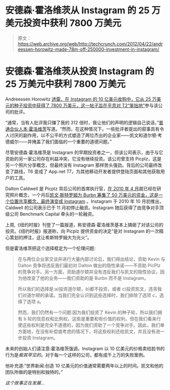 # 安德森·霍洛维茨从 Instagram  的 25 万美元投资中获利 7800 万美元

> 原文：<https://web.archive.org/web/http://techcrunch.com/2012/04/22/andreessen-horowitz-made-78m-off-250000-investment-in-instagram/>

# 安德森·霍洛维茨从投资 Instagram 的 25 万美元中获利 7800 万美元

Andreessen Horowitz [透露，在 Instagram 的 10 亿美元收购中，它从 25 万美元的种子投资中获得了 7800 万美元，这一帖子旨在平息对 T2“笨拙地”](https://web.archive.org/web/20230315065152/http://bhorowitz.com/2012/04/22/instagram/)参与该公司的批评。

“通常，当有人批评我只赚了我的 312 倍时，我让他们的声明的逻辑自己说话，”[普通合伙人本·霍洛维茨](https://web.archive.org/web/20230315065152/http://bhorowitz.com/2012/04/22/instagram/)写道。“然而，在这种情况下，一些批评者提出的叙事具有令人讨厌的副作用，以不公平的方式塑造了两位杰出的企业家——凯文和道尔顿·考德威尔——并掩盖了我们面临的一个重要的道德问题。”

尽管安德森·霍洛维茨是 Instagram 的早期投资者之一，但该公司表示，由于与它资助的另一家公司存在利益冲突，它没有继续投资。该公司曾支持 Picplz，这是另一个照片分享概念，但最终没有 Instagram 那样势头强劲。背后的公司最终改变了路线，T6 变成了 App.net T7，为其他移动开发者提供登陆页面和其他获取用户的工具。

Dalton Caldwell 是 Picplz 背后公司的首席执行官，[在 2010 年 4 月](https://web.archive.org/web/20230315065152/https://techcrunch.com/2010/04/15/details-on-imeem-founders-next-startup-picplz/)就已经在研究照片概念，一个月后[凯文·斯特罗姆为 Burbn 筹集了 50 万美元的资金，这是一个位置共享概念，最终演变成 Instagram](https://web.archive.org/web/20230315065152/https://techcrunch.com/2010/03/05/burbn-funding/) 。Instagram 于 2010 年 10 月初推出，Caldwell 的公司表示已于 11 月初停止融资。Instagram 随后获得了由竞争对手顶级公司 Benchmark Capital 牵头的一轮融资。

上周,《纽约时报》刊登了一篇报道，称安德森·霍洛维茨基本上搞砸了对该公司的投资。《纽约时报》报道称，向 Picplz 提供资金的决定“是对 Instagram 的一次精心策划的押注，这让希斯特罗姆大为光火”。

但是霍洛维茨把这个选择框定为一个伦理问题:

> 在与两位企业家交谈并进行大量内部讨论后，我们得出结论，资助 Kevin 与 Dalton 竞争将违反我们最初对 Dalton 做出的隐性承诺——不资助 PicPlz 的竞争对手。另一方面，资助道尔顿并没有违反我们与凯文的隐性协议，因为他改变了他的业务——我们资助的是 Burbn 而不是 Instagram。
> 
> 所以我们的选择是:a)投资道尔顿，b)都不投资，或者 c)投资凯文，违背我们对道尔顿的承诺。当我们完全认识到这些选择时，我们排除了选项 c，选择了选项 a。
> 
> 然而，我们仍然有一个问题:因为我们投资了 Kevin 的种子轮，所以我们拥有 b 轮的信息权和比例权。这些是重要和有价值的权利，但在我们看来行使这些权利是完全不道德的，因为我们资助了一个竞争对手。因此，我们单方面地，在没有补偿或考虑的情况下，将这些权利还给凯文，并且没有进一步投资 Instagram。

未来的创始人们请注意:霍洛维茨强调，Instagram 以 10 亿美元的价格卖给脸书的行为是*极其罕见的*。对于每一个这样的公司，都有成千上万的失败案例。

他补充道:“世界新闻:创造 10 亿美元的价值通常需要两年以上的时间。凯文和他的团队所做的是特别和独特的。”

*这个故事正在发展…*